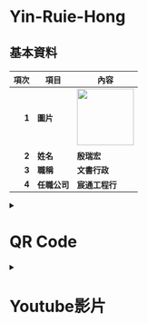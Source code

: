 # Yin-Ruie-Hong  

<H2>基本資料

<H4> 

| 項次 | 項目 | 內容 |
|----:|---|------|
|1 | 圖片 |<img src="IMG_4880 (1).jpg" width="100" Height="100" />|
|2 | 姓名 | 殷瑞宏 |
|3 | 職稱 | 文書行政 |
|4 | 任職公司 | 宸通工程行 |

<details>
<summary>
  
# QR Code
</summary>
<img src="exported_qrcode_image_600.png" width="300" Height="300" />
</details>

<details>
<summary>  
  
# Youtube影片
</summary>
<a href="https://www.youtube.com/watch?v=wSI86sKUPYo" target="_blank">
<img src="http://img.youtube.com/vi/wSI86sKUPYo/0.jpg" alt="HOOK" width="400" height="250" border="10" /></a>
<br>影片取自 youtube

<br>這是我目前最喜歡的Youtuber，很喜歡她介紹歷史的時候，那種眼睛發光且真心熱愛這項事物的樣子。
<br>最喜歡的系列是「料理史王」跟「行萬里路」。
</details>
